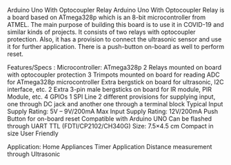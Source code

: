 Arduino Uno With Optocoupler Relay
Arduino Uno With Optocoupler Relay is a board based on ATmega328p which is an 8-bit microcontroller from ATMEL. The main purpose of building this board is to use it in COVID-19 and similar kinds of projects. It consists of two relays with optocoupler protection. Also, it has a provision to connect the ultrasonic sensor and use it for further application. There is a push-button on-board as well to perform reset.

Features/Specs :
Microcontroller: ATmega328p
2 Relays mounted on board with optocoupler protection
3 Trimpots mounted on board for reading ADC for ATmega328p microcontroller
Extra bergstick on board for ultrasonic, I2C interface, etc.
2 Extra 3-pin male bergsticks on board for IR module, PIR Module, etc.
4 GPIOs
1 SPI Line
2 different provisions for supplying input, one through DC jack and another one through a terminal block
Typical Input Supply Rating: 5V – 9V/200mA
Max Input Supply Rating: 12V/200mA
Push Button for on-board reset
Compatible with Arduino UNO
Can be flashed through UART TTL (FDTI/CP2102/CH340G)
Size: 7.5×4.5 cm
Compact in size 
User Friendly
 

Application:
Home Appliances
Timer Application
Distance measurement through Ultrasonic
